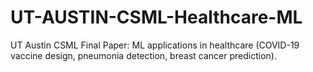 # UT-AUSTIN-CSML-Healthcare-ML
UT Austin CSML Final Paper: ML applications in healthcare (COVID-19 vaccine design, pneumonia detection, breast cancer prediction).  
